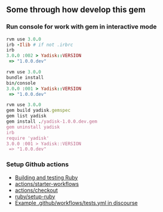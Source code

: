 ## Some through how develop this gem

### Run console for work with gem in interactive mode

```ruby
rvm use 3.0.0
irb -Ilib # if not .irbrc
irb
3.0.0 :002 > Yadisk::VERSION
 => "1.0.0.dev"
```


```ruby
rvm use 3.0.0
bundle install
bin/console
3.0.0 :001 > Yadisk::VERSION
 => "1.0.0.dev"
```


```ruby
rvm use 3.0.0
gem build yadisk.gemspec
gem list yadisk
gem install ./yadisk-1.0.0.dev.gem
gem uninstall yadisk
irb
require 'yadisk'
3.0.0 :001 > Yadisk::VERSION
 => "1.0.0.dev"
```

### Setup Github actions
* [Building and testing Ruby](https://docs.github.com/en/actions/automating-builds-and-tests/building-and-testing-ruby)
* [actions/starter-workflows](https://github.com/actions/starter-workflows/blob/main/ci/ruby.yml)
* [actions/checkout](https://github.com/actions/checkout)
* [ruby/setup-ruby](https://github.com/ruby/setup-ruby)
* [Example .github/workflows/tests.yml in discourse](https://github.com/discourse/discourse/blob/main/.github/workflows/tests.yml)
